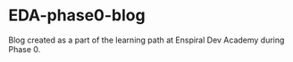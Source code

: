 # EDA-phase0-blog

Blog created as a part of the learning path at Enspiral Dev Academy during Phase 0.
